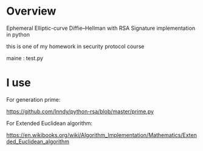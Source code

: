 # Overview
Ephemeral Elliptic-curve Diffie–Hellman with RSA Signature implementation in python

this is one of my homework in security protocol course

maine : test.py

# I use

For generation prime:

https://github.com/Inndy/python-rsa/blob/master/prime.py

For Extended Euclidean algorithm:

https://en.wikibooks.org/wiki/Algorithm_Implementation/Mathematics/Extended_Euclidean_algorithm
